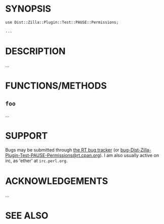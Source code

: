 # SYNOPSIS

    use Dist::Zilla::Plugin::Test::PAUSE::Permissions;

    ...

# DESCRIPTION

...

# FUNCTIONS/METHODS

## `foo`

...

# SUPPORT

Bugs may be submitted through [the RT bug tracker](https://rt.cpan.org/Public/Dist/Display.html?Name=Dist-Zilla-Plugin-Test-PAUSE-Permissions)
(or [bug-Dist-Zilla-Plugin-Test-PAUSE-Permissions@rt.cpan.org](mailto:bug-Dist-Zilla-Plugin-Test-PAUSE-Permissions@rt.cpan.org)).
I am also usually active on irc, as 'ether' at `irc.perl.org`.

# ACKNOWLEDGEMENTS

...

# SEE ALSO
